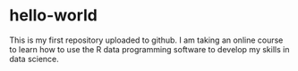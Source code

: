 # hello-world
This is my first repository uploaded to github.
I am taking an online course to learn how to use the R data programming software to develop my skills in data science. 

